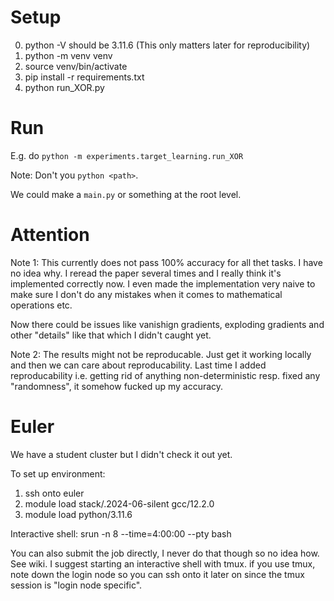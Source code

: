 # Setup
0. python -V should be 3.11.6 (This only matters later for reproducibility)
1. python -m venv venv
2. source venv/bin/activate 
3. pip install -r requirements.txt
3. python run_XOR.py

# Run
E.g. do `python -m experiments.target_learning.run_XOR`

Note: Don't you `python <path>`.

We could make a `main.py` or something at the root level.

# Attention
Note 1:
This currently does not pass 100% accuracy for all thet tasks. I have no idea
why. I reread the paper several times and I really think it's implemented
correctly now. I even made the implementation very naive to make sure I don't do
any mistakes when it comes to mathematical operations etc.

Now there could be issues like vanishign gradients, exploding gradients and
other "details" like that which I didn't caught yet.

Note 2:
The results might not be reproducable. Just get it working locally and then we
can care about reproducability. Last time I added reproducability i.e. getting
rid of anything non-deterministic resp. fixed any "randomness", it somehow
fucked up my accuracy.

# Euler
We have a student cluster but I didn't check it out yet.

To set up environment:
1. ssh onto euler
2. module load stack/.2024-06-silent  gcc/12.2.0
3. module load python/3.11.6

Interactive shell: srun -n 8 --time=4:00:00 --pty bash

You can also submit the job directly, I never do that though so no idea how.
See wiki. I suggest starting an interactive shell with tmux. if you use tmux,
note down the login node so you can ssh onto it later on since the tmux session
is "login node specific".